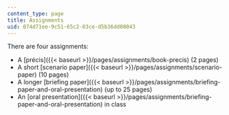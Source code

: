 ```yaml
---
content_type: page
title: Assignments
uid: 074d71ee-9c51-65c2-03ce-d5b36dd08043
---
```


There are four assignments:

*   A [précis]({{< baseurl >}}/pages/assignments/book-precis) (2 pages)
*   A short [scenario paper]({{< baseurl >}}/pages/assignments/scenario-paper) (10 pages)
*   A longer [briefing paper]({{< baseurl >}}/pages/assignments/briefing-paper-and-oral-presentation) (up to 25 pages)
*   An [oral presentation]({{< baseurl >}}/pages/assignments/briefing-paper-and-oral-presentation) in class